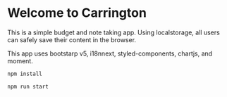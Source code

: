 # Welcome to Carrington

This is a simple budget and note taking app.
Using localstorage, all users can safely save their content in the browser.

This app uses bootstarp v5, i18nnext, styled-components, chartjs, and moment.

```sh
npm install
```

```sh
npm run start

```
